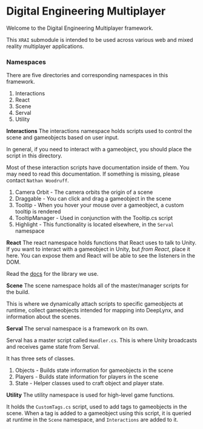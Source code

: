 # Digital Engineering Multiplayer

Welcome to the Digital Engineering Multiplayer framework.

This `XRAI` submodule is intended to be used across various web and mixed reality multiplayer applications.

### Namespaces

There are five directories and corresponding namespaces in this framework.

1. Interactions
2. React
3. Scene
4. Serval
5. Utility

**Interactions**
The interactions namespace holds scripts used to control the scene and gameobjects based on user input.

In general, if you need to interact with a gameobject, you should place the script in this directory.

Most of these interaction scripts have documentation inside of them. You may need to read this documentation. If something is missing, please contact `Nathan Woodruff`.

1. Camera Orbit - The camera orbits the origin of a scene
2. Draggable - You can click and drag a gameobject in the scene
3. Tooltip - When you hover your mouse over a gameobject, a custom tooltip is rendered
4. TooltipManager - Used in conjunction with the Tooltip.cs script
5. Highlight - This functionality is located elsewhere, in the `Serval` namespace

**React**
The react namespace holds functions that React uses to talk to Unity. If you want to interact with a gameobject in Unity, but _from React_, place it here. You can expose them and React will be able to see the listeners in the DOM.

Read the [docs](https://react-unity-webgl.dev/docs/api/send-message) for the library we use.

**Scene**
The scene namespace holds all of the master/manager scripts for the build.

This is where we dynamically attach scripts to specific gameobjects at runtime, collect gameobjects intended for mapping into DeepLynx, and information about the scenes.

**Serval**
The serval namespace is a framework on its own.

Serval has a master script called `Handler.cs`. This is where Unity broadcasts and receives game state from Serval.

It has three sets of classes.

1. Objects - Builds state information for gameobjects in the scene
2. Players - Builds state information for players in the scene
3. State - Helper classes used to craft object and player state.

**Utility**
The utility namespace is used for high-level game functions.

It holds the `CustomTags.cs` script, used to add tags to gameobjects in the scene. When a tag is added to a gameobject using this script, it is queried at runtime in the `Scene` namespace, and `Interactions` are added to it.
